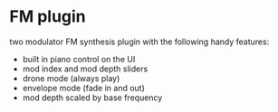# FM plugin

two modulator FM synthesis plugin with the following handy features:

* built in piano control on the UI
* mod index and mod depth sliders 
* drone mode (always play)
* envelope mode (fade in and out)
* mod depth scaled by base frequency 
